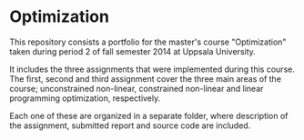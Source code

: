 # Optimization



This repository consists a portfolio for the master's course "Optimization" 
taken during period 2 of fall semester 2014 at Uppsala University.

It includes the three assignments that were implemented during this course.
The first, second and third assignment cover the three main areas of the course;
unconstrained non-linear, constrained non-linear and linear programming optimization, 
respectively.

Each one of these are organized in a separate folder, where description of the
assignment, submitted report and source code are included.
